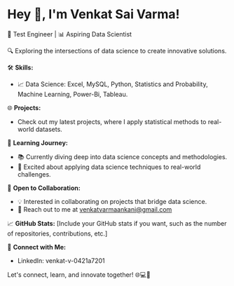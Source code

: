 # Hey 👋, I'm Venkat Sai Varma!

🧪 Test Engineer | 📊 Aspiring Data Scientist

🔍 Exploring the intersections of data science to create innovative solutions.


🛠️ **Skills:**
- 📈 Data Science: Excel, MySQL, Python, Statistics and Probability, Machine Learning, Power-Bi, Tableau.

🌐 **Projects:**
- Check out my latest projects, where I apply statistical methods to real-world datasets.

📘 **Learning Journey:**
- 📚 Currently diving deep into data science concepts and methodologies.
- 🚀 Excited about applying data science techniques to real-world challenges.

🤝 **Open to Collaboration:**
- 💡 Interested in collaborating on projects that bridge data science.
- 📧 Reach out to me at venkatvarmaankani@gmail.com

📈 **GitHub Stats:**
[Include your GitHub stats if you want, such as the number of repositories, contributions, etc.]

🔗 **Connect with Me:**
- LinkedIn: venkat-v-0421a7201

Let's connect, learn, and innovate together! 🌐💻🚀
